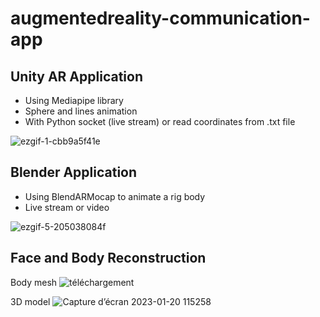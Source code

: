# augmentedreality-communication-app

## Unity AR Application 
- Using Mediapipe library 
- Sphere and lines animation 
- With Python socket (live stream) or read coordinates from .txt file

 ![ezgif-1-cbb9a5f41e](https://user-images.githubusercontent.com/72024438/213524578-fafe6357-7fb7-4411-a103-73dbd7e155d4.gif)

## Blender Application 
- Using BlendARMocap to animate a rig body
- Live stream or video 

![ezgif-5-205038084f](https://user-images.githubusercontent.com/72024438/213676242-85ddf0d4-0ac8-4db6-9b2d-5ec99a72e51a.gif)

## Face and Body Reconstruction 

Body mesh
![téléchargement](https://user-images.githubusercontent.com/72024438/213676309-4629740a-35d8-4df7-a6bb-c668a96d259f.gif)

3D model 
![Capture d’écran 2023-01-20 115258](https://user-images.githubusercontent.com/72024438/213678474-66b60338-cf49-41da-9e48-b2a57a9a6d99.png)

